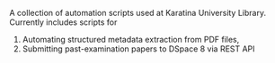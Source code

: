 A collection of automation scripts used at Karatina University Library. Currently includes scripts for 
1. Automating structured metadata extraction from PDF files,
2. Submitting past-examination papers to DSpace 8 via REST API
